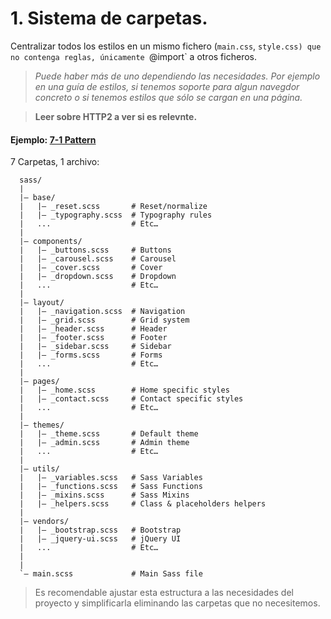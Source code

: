# 1. Sistema de carpetas.

  Centralizar todos los estilos en un mismo fichero (`main.css`, `style.css) que no contenga reglas, únicamente
  `@import` a otros ficheros.

  >_Puede haber más de uno dependiendo las necesidades. Por ejemplo en una guía de estilos, si tenemos soporte para algun navegdor concreto o si tenemos estilos que sólo se cargan en una página._

  > **Leer sobre HTTP2 a ver si es relevnte.**

#### Ejemplo: [7-1 Pattern](http://sass-guidelin.es/#the-7-1-pattern)

  7 Carpetas, 1 archivo:

```
  sass/
  |
  |– base/
  |   |– _reset.scss       # Reset/normalize
  |   |– _typography.scss  # Typography rules
  |   ...                  # Etc…
  |
  |– components/
  |   |– _buttons.scss     # Buttons
  |   |– _carousel.scss    # Carousel
  |   |– _cover.scss       # Cover
  |   |– _dropdown.scss    # Dropdown
  |   ...                  # Etc…
  |
  |– layout/
  |   |– _navigation.scss  # Navigation
  |   |– _grid.scss        # Grid system
  |   |– _header.scss      # Header
  |   |– _footer.scss      # Footer
  |   |– _sidebar.scss     # Sidebar
  |   |– _forms.scss       # Forms
  |   ...                  # Etc…
  |
  |– pages/
  |   |– _home.scss        # Home specific styles
  |   |– _contact.scss     # Contact specific styles
  |   ...                  # Etc…
  |
  |– themes/
  |   |– _theme.scss       # Default theme
  |   |– _admin.scss       # Admin theme
  |   ...                  # Etc…
  |
  |– utils/
  |   |– _variables.scss   # Sass Variables
  |   |– _functions.scss   # Sass Functions
  |   |– _mixins.scss      # Sass Mixins
  |   |– _helpers.scss     # Class & placeholders helpers
  |
  |– vendors/
  |   |– _bootstrap.scss   # Bootstrap
  |   |– _jquery-ui.scss   # jQuery UI
  |   ...                  # Etc…
  |
  |
  `– main.scss             # Main Sass file
```

  > Es recomendable ajustar esta estructura a las necesidades del proyecto y simplificarla eliminando las carpetas que no necesitemos.
